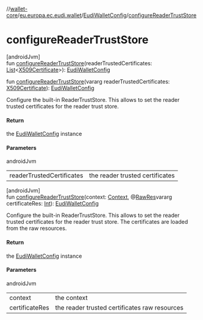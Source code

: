 //[wallet-core](../../../index.md)/[eu.europa.ec.eudi.wallet](../index.md)/[EudiWalletConfig](index.md)/[configureReaderTrustStore](configure-reader-trust-store.md)

# configureReaderTrustStore

[androidJvm]\
fun [configureReaderTrustStore](configure-reader-trust-store.md)(readerTrustedCertificates: [List](https://kotlinlang.org/api/latest/jvm/stdlib/kotlin.collections/-list/index.html)&lt;[X509Certificate](https://developer.android.com/reference/kotlin/java/security/cert/X509Certificate.html)&gt;): [EudiWalletConfig](index.md)

fun [configureReaderTrustStore](configure-reader-trust-store.md)(vararg readerTrustedCertificates: [X509Certificate](https://developer.android.com/reference/kotlin/java/security/cert/X509Certificate.html)): [EudiWalletConfig](index.md)

Configure the built-in ReaderTrustStore. This allows to set the reader trusted certificates for the reader trust store.

#### Return

the [EudiWalletConfig](index.md) instance

#### Parameters

androidJvm

| | |
|---|---|
| readerTrustedCertificates | the reader trusted certificates |

[androidJvm]\
fun [configureReaderTrustStore](configure-reader-trust-store.md)(context: [Context](https://developer.android.com/reference/kotlin/android/content/Context.html), @[RawRes](https://developer.android.com/reference/kotlin/androidx/annotation/RawRes.html)vararg certificateRes: [Int](https://kotlinlang.org/api/latest/jvm/stdlib/kotlin/-int/index.html)): [EudiWalletConfig](index.md)

Configure the built-in ReaderTrustStore. This allows to set the reader trusted certificates for the reader trust store. The certificates are loaded from the raw resources.

#### Return

the [EudiWalletConfig](index.md) instance

#### Parameters

androidJvm

| | |
|---|---|
| context | the context |
| certificateRes | the reader trusted certificates raw resources |
